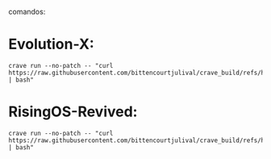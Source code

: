comandos:
# Evolution-X:
```
crave run --no-patch -- "curl https://raw.githubusercontent.com/bittencourtjulival/crave_build/refs/heads/main/evox.sh | bash"
```
# RisingOS-Revived:
```
crave run --no-patch -- "curl https://raw.githubusercontent.com/bittencourtjulival/crave_build/refs/heads/main/rising.sh | bash"
```
